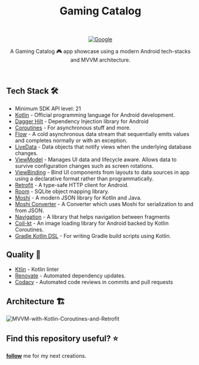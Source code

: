 
<h1 align="center">Gaming Catalog</h1></br>

<p align="center">
  <a href="https://www.codacy.com/gh/lucasrafagnin/gaming-catalog-app/dashboard?utm_source=github.com&amp;utm_medium=referral&amp;utm_content=lucasrafagnin/gaming-catalog-app&amp;utm_campaign=Badge_Grade"><img alt="Google" src="https://app.codacy.com/project/badge/Grade/b94705a2018944e6a3714289b1ff1649"/></a>
</p>
<p align="center">  
A Gaming Catalog 🎮 app showcase using a modern Android tech-stacks and MVVM architecture.<br>
</p>
<br>

## Tech Stack 🛠
- Minimum SDK API level: 21
- [Kotlin](https://kotlinlang.org/) - Official programming language for Android development.
- [Dagger Hilt](https://dagger.dev/hilt/) - Dependency Injection library for Android
- [Coroutines](https://kotlinlang.org/docs/reference/coroutines-overview.html) - For asynchronous stuff and more.
- [Flow](https://developer.android.com/kotlin/flow) - A cold asynchronous data stream that sequentially emits values and completes normally or with an exception.
- [LiveData](https://developer.android.com/topic/libraries/architecture/livedata) - Data objects that notify views when the underlying database changes.
- [ViewModel](https://developer.android.com/topic/libraries/architecture/viewmodel) - Manages UI data and lifecycle aware. Allows data to survive configuration changes such as screen rotations.
- [ViewBinding](https://developer.android.com/topic/libraries/view-binding) - Bind UI components from layouts to data sources in app using a declarative format rather than programmatically.
- [Retrofit](https://square.github.io/retrofit/) - A type-safe HTTP client for Android.
- [Room](https://developer.android.com/topic/libraries/architecture/room) - SQLite object mapping library.
- [Moshi](https://github.com/square/moshi) - A modern JSON library for Kotlin and Java.
- [Moshi Converter](https://github.com/square/retrofit/tree/master/retrofit-converters/moshi) - A Converter which uses Moshi for serialization to and from JSON.
- [Navigation](https://developer.android.com/guide/navigation) - A library that helps navigation between fragments
- [Coil-kt](https://coil-kt.github.io/coil/) - An image loading library for Android backed by Kotlin Coroutines.
- [Gradle Kotlin DSL](https://docs.gradle.org/current/userguide/kotlin_dsl.html) - For writing Gradle build scripts using Kotlin.

## Quality 💅
- [Ktlin](https://github.com/pinterest/ktlint) - Kotlin linter
- [Renovate](https://github.com/renovatebot/renovate) - Automated dependency updates.
- [Codacy](http://codacy.com/) - Automated code reviews in commits and pull requests

## Architecture 🏗️
![MVVM-with-Kotlin-Coroutines-and-Retrofit](https://user-images.githubusercontent.com/5746225/173910060-ea44be05-e38c-45d3-bd9f-7bd3153b67ce.png)

## Find this repository useful? ⭐
__[follow](https://github.com/lucasrafagnin)__ me for my next creations.
